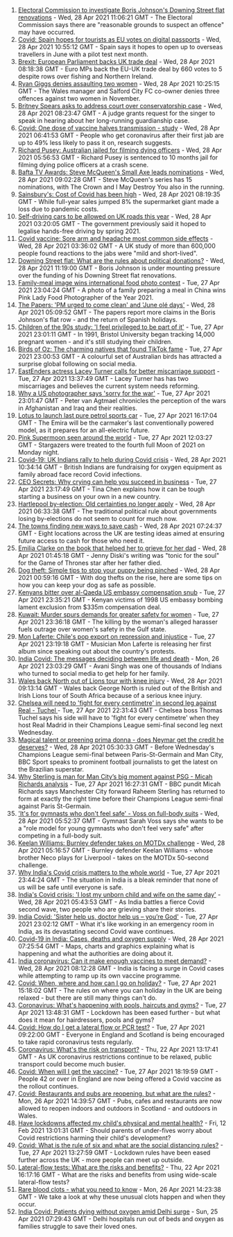 1. [Electoral Commission to investigate Boris Johnson's Downing Street flat renovations](https://www.bbc.co.uk/news/uk-politics-56915307) - Wed, 28 Apr 2021 11:06:21 GMT - The Electoral Commission says there are "reasonable grounds to suspect an offence" may have occurred.
2. [Covid: Spain hopes for tourists as EU votes on digital passports](https://www.bbc.co.uk/news/world-europe-56912667) - Wed, 28 Apr 2021 10:55:12 GMT - Spain says it hopes to open up to overseas travellers in June with a pilot test next month.
3. [Brexit: European Parliament backs UK trade deal](https://www.bbc.co.uk/news/world-europe-56899831) - Wed, 28 Apr 2021 08:18:38 GMT - Euro MPs back the EU-UK trade deal by 660 votes to 5 despite rows over fishing and Northern Ireland.
4. [Ryan Giggs denies assaulting two women](https://www.bbc.co.uk/news/uk-wales-56911812) - Wed, 28 Apr 2021 10:25:15 GMT - The Wales manager and Salford City FC co-owner denies three offences against two women in November.
5. [Britney Spears asks to address court over conservatorship case](https://www.bbc.co.uk/news/entertainment-arts-56911822) - Wed, 28 Apr 2021 08:23:47 GMT - A judge grants request for the singer to speak in hearing about her long-running guardianship case.
6. [Covid: One dose of vaccine halves transmission - study](https://www.bbc.co.uk/news/health-56904993) - Wed, 28 Apr 2021 06:41:53 GMT - People who get coronavirus after their first jab are up to 49% less likely to pass it on, research suggests.
7. [Richard Pusey: Australian jailed for filming dying officers](https://www.bbc.co.uk/news/world-australia-56910687) - Wed, 28 Apr 2021 05:56:53 GMT - Richard Pusey is sentenced to 10 months jail for filming dying police officers at a crash scene.
8. [Bafta TV Awards: Steve McQueen's Small Axe leads nominations](https://www.bbc.co.uk/news/entertainment-arts-56900631) - Wed, 28 Apr 2021 09:02:28 GMT - Steve McQueen's series has 15 nominations, with The Crown and I May Destroy You also in the running.
9. [Sainsbury's: Cost of Covid has been high](https://www.bbc.co.uk/news/business-56912064) - Wed, 28 Apr 2021 08:19:35 GMT - While full-year sales jumped 8% the supermarket giant made a loss due to pandemic costs.
10. [Self-driving cars to be allowed on UK roads this year](https://www.bbc.co.uk/news/technology-56906145) - Wed, 28 Apr 2021 03:20:05 GMT - The government previously said it hoped to legalise hands-free driving by spring 2021.
11. [Covid vaccine: Sore arm and headache most common side effects](https://www.bbc.co.uk/news/health-56901356) - Wed, 28 Apr 2021 03:36:02 GMT - A UK study of more than 600,000 people found reactions to the jabs were "mild and short-lived".
12. [Downing Street flat: What are the rules about political donations?](https://www.bbc.co.uk/news/uk-politics-56893165) - Wed, 28 Apr 2021 11:19:00 GMT - Boris Johnson is under mounting pressure over the funding of his Downing Street flat renovations.
13. [Family-meal image wins international food photo contest](https://www.bbc.co.uk/news/in-pictures-56820167) - Tue, 27 Apr 2021 23:04:24 GMT - A photo of a family preparing a meal in China wins Pink Lady Food Photographer of the Year 2021.
14. [The Papers: 'PM urged to come clean' and 'June olé days'](https://www.bbc.co.uk/news/blogs-the-papers-56910085) - Wed, 28 Apr 2021 05:09:52 GMT - The papers report more claims in the Boris Johnson's flat row - and the return of Spanish holidays.
15. [Children of the 90s study: 'I feel privileged to be part of it'](https://www.bbc.co.uk/news/uk-56901164) - Tue, 27 Apr 2021 23:01:11 GMT - In 1991, Bristol University began tracking 14,000 pregnant women - and it's still studying their children.
16. [Birds of Oz: The charming natives that found TikTok fame](https://www.bbc.co.uk/news/world-australia-56883027) - Tue, 27 Apr 2021 23:00:53 GMT - A colourful set of Australian birds has attracted a surprise global following on social media.
17. [EastEnders actress Lacey Turner calls for better miscarriage support](https://www.bbc.co.uk/news/uk-56904891) - Tue, 27 Apr 2021 13:37:49 GMT - Lacey Turner has has two miscarriages and believes the current system needs reforming.
18. [Why a US photographer says 'sorry for the war'](https://www.bbc.co.uk/news/world-us-canada-56859337) - Tue, 27 Apr 2021 23:01:47 GMT - Peter van Agtmael chronicles the perception of the wars in Afghanistan and Iraq and their realities.
19. [Lotus to launch last pure petrol sports car](https://www.bbc.co.uk/news/business-56906504) - Tue, 27 Apr 2021 16:17:04 GMT - The Emira will be the carmaker's last conventionally powered model, as it prepares for an all-electric future.
20. [Pink Supermoon seen around the world](https://www.bbc.co.uk/news/in-pictures-56900164) - Tue, 27 Apr 2021 12:03:27 GMT - Stargazers were treated to the fourth full Moon of 2021 on Monday night.
21. [Covid-19: UK Indians rally to help during Covid crisis](https://www.bbc.co.uk/news/uk-56909285) - Wed, 28 Apr 2021 10:34:14 GMT - British Indians are fundraising for oxygen equipment as family abroad face record Covid infections.
22. [CEO Secrets: Why crying can help you succeed in business](https://www.bbc.co.uk/news/business-56683783) - Tue, 27 Apr 2021 23:17:49 GMT - Tina Chen explains how it can be tough starting a business on your own in a new country.
23. [Hartlepool by-election: Old certainties no longer apply](https://www.bbc.co.uk/news/uk-politics-56859750) - Wed, 28 Apr 2021 06:33:38 GMT - The traditional political rule about governments losing by-elections do not seem to count for much now.
24. [The towns finding new ways to save cash](https://www.bbc.co.uk/news/business-56892375) - Wed, 28 Apr 2021 07:24:37 GMT - Eight locations across the UK are testing ideas aimed at ensuring future access to cash for those who need it.
25. [Emilia Clarke on the book that helped her to grieve for her dad](https://www.bbc.co.uk/news/entertainment-arts-56843499) - Wed, 28 Apr 2021 01:45:18 GMT - Jenny Diski's writing was "tonic for the soul" for the Game of Thrones star after her father died.
26. [Dog theft: Simple tips to stop your puppy being pinched](https://www.bbc.co.uk/news/newsbeat-56899774) - Wed, 28 Apr 2021 00:59:16 GMT - With dog thefts on the rise, here are some tips on how you can keep your dog as safe as possible.
27. [Kenyans bitter over al-Qaeda US embassy compensation snub](https://www.bbc.co.uk/news/world-africa-56759771) - Tue, 27 Apr 2021 23:35:21 GMT - Kenyan victims of 1998 US embassy bombing lament exclusion from $335m compensation deal.
28. [Kuwait: Murder spurs demands for greater safety for women](https://www.bbc.co.uk/news/world-middle-east-56899653) - Tue, 27 Apr 2021 23:36:18 GMT - The killing by the woman's alleged harasser fuels outrage over women's safety in the Gulf state.
29. [Mon Laferte: Chile's pop export on repression and injustice](https://www.bbc.co.uk/news/world-latin-america-56899171) - Tue, 27 Apr 2021 23:19:18 GMT - Musician Mon Laferte is releasing her first album since speaking out about the country's protests.
30. [India Covid: The messages deciding between life and death](https://www.bbc.co.uk/news/world-asia-india-56882037) - Mon, 26 Apr 2021 23:03:29 GMT - Avani Singh was one of thousands of Indians who turned to social media to get help for her family.
31. [Wales back North out of Lions tour with knee injury](https://www.bbc.co.uk/sport/rugby-union/56913566) - Wed, 28 Apr 2021 09:13:14 GMT - Wales back George North is ruled out of the British and Irish Lions tour of South Africa because of a serious knee injury.
32. [Chelsea will need to 'fight for every centimetre' in second leg against Real - Tuchel ](https://www.bbc.co.uk/sport/football/56910396) - Tue, 27 Apr 2021 22:31:43 GMT - Chelsea boss Thomas Tuchel says his side will have to 'fight for every centimetre' when they host Real Madrid in their Champions League semi-final second leg next Wednesday.
33. [Magical talent or preening prima donna - does Neymar get the credit he deserves?](https://www.bbc.co.uk/sport/football/56800034) - Wed, 28 Apr 2021 05:30:33 GMT - Before Wednesday's Champions League semi-final between Paris-St-Germain and Man City, BBC Sport speaks to prominent football journalists to get the latest on the Brazilian superstar.
34. [Why Sterling is man for Man City’s big moment against PSG - Micah Richards analysis](https://www.bbc.co.uk/sport/football/56906838) - Tue, 27 Apr 2021 16:27:31 GMT - BBC pundit Micah Richards says Manchester City forward Raheem Sterling has returned to form at exactly the right time before their Champions League semi-final against Paris St-Germain.
35. ['It's for gymnasts who don't feel safe' - Voss on full-body suits](https://www.bbc.co.uk/sport/gymnastics/56906863) - Wed, 28 Apr 2021 05:52:37 GMT - Gymnast Sarah Voss says she wants to be a "role model for young gymnasts who don't feel very safe" after competing in a full-body suit.
36. [Keelan Williams: Burnley defender takes on MOTDx challenge](https://www.bbc.co.uk/sport/av/football/56908765) - Wed, 28 Apr 2021 05:16:57 GMT - Burnley defender Keelan Williams - whose brother Neco plays for Liverpool - takes on the MOTDx 50-second challenge.
37. [Why India's Covid crisis matters to the whole world](https://www.bbc.co.uk/news/world-asia-india-56907007) - Tue, 27 Apr 2021 23:44:24 GMT - The situation in India is a bleak reminder that none of us will be safe until everyone is safe.
38. [India's Covid crisis: 'I lost my unborn child and wife on the same day'](https://www.bbc.co.uk/news/world-asia-india-56908383) - Wed, 28 Apr 2021 05:43:53 GMT - As India battles a fierce Covid second wave, two people who are grieving share their stories.
39. [India Covid: 'Sister help us, doctor help us – you’re God'](https://www.bbc.co.uk/news/world-asia-india-56901163) - Tue, 27 Apr 2021 23:02:12 GMT - What it's like working in an emergency room in India, as its devastating second Covid wave continues.
40. [Covid-19 in India: Cases, deaths and oxygen supply](https://www.bbc.co.uk/news/world-asia-india-56891016) - Wed, 28 Apr 2021 07:25:54 GMT - Maps, charts and graphics explaining what is happening and what the authorities are doing about it.
41. [India coronavirus: Can it make enough vaccines to meet demand?](https://www.bbc.co.uk/news/world-asia-india-55571793) - Wed, 28 Apr 2021 08:12:28 GMT - India is facing a surge in Covid cases while attempting to ramp up its own vaccine programme.
42. [Covid: When, where and how can I go on holiday?](https://www.bbc.co.uk/news/explainers-52646738) - Tue, 27 Apr 2021 15:18:02 GMT - The rules on where you can holiday in the UK are being relaxed - but there are still many things can't do.
43. [Coronavirus: What's happening with pools, haircuts and gyms?](https://www.bbc.co.uk/news/explainers-53349989) - Tue, 27 Apr 2021 13:48:31 GMT - Lockdown has been eased further - but what does it mean for hairdressers, pools and gyms?
44. [Covid: How do I get a lateral flow or PCR test?](https://www.bbc.co.uk/news/health-51943612) - Tue, 27 Apr 2021 09:22:00 GMT - Everyone in England and Scotland is being encouraged to take rapid coronavirus tests regularly.
45. [Coronavirus: What's the risk on transport?](https://www.bbc.co.uk/news/health-51736185) - Thu, 22 Apr 2021 13:17:41 GMT - As UK coronavirus restrictions continue to be relaxed, public transport could become much busier.
46. [Covid: When will I get the vaccine?](https://www.bbc.co.uk/news/health-55045639) - Tue, 27 Apr 2021 18:19:59 GMT - People 42 or over in England are now being offered a Covid vaccine as the rollout continues.
47. [Covid: Restaurants and pubs are reopening, but what are the rules?](https://www.bbc.co.uk/news/business-52977388) - Mon, 26 Apr 2021 14:39:57 GMT - Pubs, cafes and restaurants are now allowed to reopen indoors and outdoors in Scotland - and outdoors in Wales.
48. [Have lockdowns affected my child's physical and mental health?](https://www.bbc.co.uk/news/explainers-55936928) - Fri, 12 Feb 2021 13:01:31 GMT - Should parents of under-fives worry about Covid restrictions harming their child's development?
49. [Covid: What is the rule of six and what are the social distancing rules?](https://www.bbc.co.uk/news/uk-51506729) - Tue, 27 Apr 2021 13:27:59 GMT - Lockdown rules have been eased further across the UK - more people can meet up outside.
50. [Lateral-flow tests: What are the risks and benefits?](https://www.bbc.co.uk/news/56675624) - Thu, 22 Apr 2021 16:17:16 GMT - What are the risks and benefits from using wide-scale lateral-flow tests?
51. [Rare blood clots - what you need to know](https://www.bbc.co.uk/news/health-56674796) - Mon, 26 Apr 2021 14:23:38 GMT - We take a look at why these unusual clots happen and when they occur.
52. [India Covid: Patients dying without oxygen amid Delhi surge](https://www.bbc.co.uk/news/56876695) - Sun, 25 Apr 2021 07:29:43 GMT - Delhi hospitals run out of beds and oxygen as families struggle to save their loved ones.
